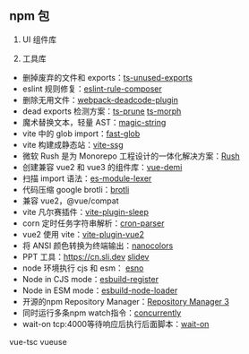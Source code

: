 ## npm 包

1. UI 组件库

2. 工具库

-   删掉废弃的文件和 exports：[ts-unused-exports](https://github.com/pzavolinsky/ts-unused-exports)
-   eslint 规则修复：[eslint-rule-composer](https://github.com/not-an-aardvark/eslint-rule-composer)
-   删除无用文件：[webpack-deadcode-plugin](https://github.com/MQuy/webpack-deadcode-plugin)
-   dead exports 检测方案：[ts-prune](https://github.com/nadeesha/ts-prune) [ts-morph](https://github.com/dsherret/ts-morph)
-   魔术替换文本，轻量 AST：[magic-string](https://www.npmjs.com/package/magic-string)
-   vite 中的 glob import：[fast-glob](https://www.npmjs.com/package/fast-glob)
-   vite 构建成静态站：[vite-ssg](https://github.com/antfu/vite-ssg)
-   微软 Rush 是为 Monorepo 工程设计的一体化解决方案：[Rush](https://rushjs.io/pages/intro/welcome/)
-   创建兼容 vue2 和 vue3 的组件库：[vue-demi](https://github.com/vueuse/vue-demi)
-   扫描 import 语法：[es-module-lexer](https://github.com/guybedford/es-module-lexer)
-   代码压缩 google brotli：[brotli](https://github.com/google/brotli/)
-   兼容 vue2，@vue/compat
-   vite 凡尔赛插件：[vite-plugin-sleep](https://github.com/IndexXuan/vite-plugin-sleep)
-   corn 定时任务字符串解析：[cron-parser](https://github.com/harrisiirak/cron-parser)
-   vue2 使用 vite：[vite-plugin-vue2](https://github.com/underfin/vite-plugin-vue2)
-   将 ANSI 颜色转换为终端输出：[nanocolors](https://github.com/ai/nanocolors)
-   PPT 工具：https://cn.sli.dev [slidev](https://github.com/slidevjs/slidev)
-   node 环境执行 cjs 和 esm： [esno](https://github.com/antfu/esno)
-   Node in CJS mode：[esbuild-register](https://github.com/egoist/esbuild-register)
-   Node in ESM mode：[esbuild-node-loader](https://github.com/antfu/esbuild-node-loader)
-   开源的npm Repository Manager：[Repository Manager 3](https://help.sonatype.com/repomanager3)
-   同时运行多条npm watch指令：[concurrently](https://github.com/open-cli-tools/concurrently)
-   wait-on tcp:4000等待响应后执行后面脚本：[wait-on](https://github.com/jeffbski/wait-on)

vue-tsc
vueuse
